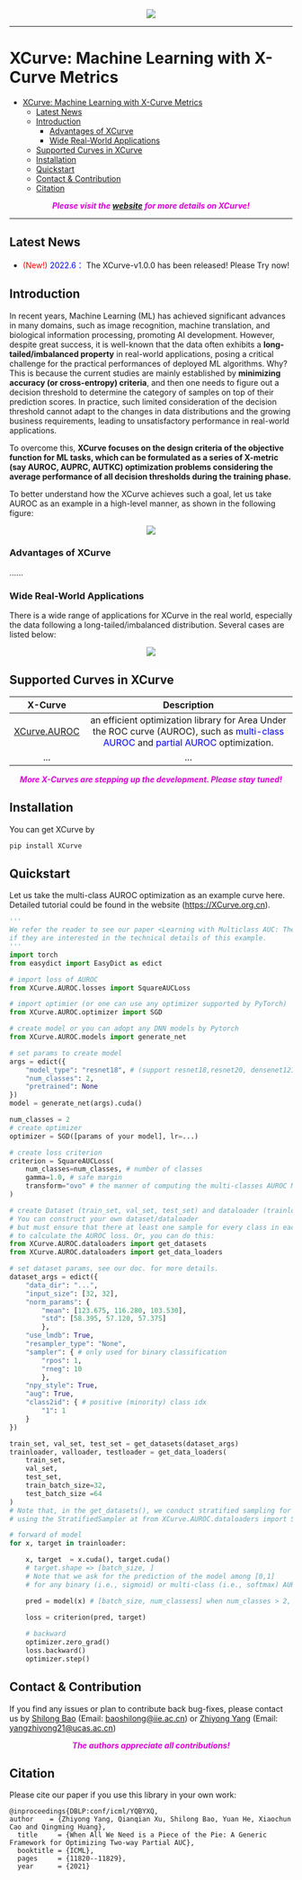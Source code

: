 <div align=center>
<img src="https://github.com/statusrank/XCurve/blob/master/img/Xcurve-logo.png">
</div>

***
# XCurve: Machine Learning with X-Curve Metrics

- [XCurve: Machine Learning with X-Curve Metrics](#xcurve-machine-learning-with-x-curve-metrics)
  - [Latest News](#latest-news)
  - [Introduction](#introduction)
    - [Advantages of XCurve](#advantages-of-xcurve)
    - [Wide Real-World Applications](#wide-real-world-applications)
  - [Supported Curves in XCurve](#supported-curves-in-xcurve)
  - [Installation](#installation)
  - [Quickstart](#quickstart)
  - [Contact \& Contribution](#contact--contribution)
  - [Citation](#citation)


***<center><font color='#dd00dd'> Please visit the [website](https://XCurveOpt.org.cn) for more details on XCurve!</font></center>***

---

## Latest News
- <font color='red'> (New!)</font> <font color='blue'> 2022.6：</font> The XCurve-v1.0.0 has been released! Please Try now!

## Introduction
In recent years, Machine Learning (ML) has achieved significant advances in many domains, such as image recognition, machine translation, and biological information processing, promoting AI development. However, despite great success, it is well-known that the data often exhibits a **long-tailed/imbalanced property** in real-world applications, posing a critical challenge for the practical performances of deployed ML algorithms. Why? This is because the current studies are mainly established by **minimizing accuracy (or cross-entropy) criteria**, and then one needs to figure out a decision threshold to determine the category of samples on top of their prediction scores. In practice, such limited consideration of the decision threshold cannot adapt to the changes in data distributions and the growing business requirements, leading to unsatisfactory performance in real-world applications. 

To overcome this, **XCurve focuses on the design criteria of the objective function for ML tasks, which can be formulated as a series of X-metric (say AUROC, AUPRC, AUTKC) optimization problems considering the average performance of all decision thresholds during the training phase.**

To better understand how the XCurve achieves such a goal, let us take AUROC as an example in a high-level manner, as shown in the following figure:
<div align=center>
<img src="https://github.com/statusrank/XCurve/blob/master/img/AUROC-curve.png">
</div>
</center>

 

### Advantages of XCurve
......
### Wide Real-World Applications
There is a wide range of applications for XCurve in the real world, especially the data following a long-tailed/imbalanced distribution. Several cases are listed below:
<div align=center>
<img src="https://github.com/statusrank/XCurve/blob/master/img/applications.png">
</div>


## Supported Curves in XCurve
| X-Curve | Description |
| :----: | :----: |
| [XCurve.AUROC]() | an efficient optimization library for Area Under the ROC curve (AUROC), such as <font color='blue'>multi-class AUROC</font> and <font color='blue'>partial AUROC</font> optimization. |
| ... | ... |

***<center><font color='#dd00dd'>More X-Curves are stepping up the development. Please stay tuned! </font></center>***

## Installation
<!--
You need the following packages to install XCurve:
```python
- Python >= 3.6+
- Pytorch >= 1.8+
- Numpy >= 1.21+
- scikit-learn >= 1.0+
```-->
You can get XCurve by
```sh
pip install XCurve
```

## Quickstart
Let us take the multi-class AUROC optimization as an example curve here. Detailed tutorial could be found in the website (https://XCurve.org.cn).

```python
'''
We refer the reader to see our paper <Learning with Multiclass AUC: Theory and Algorithms>
if they are interested in the technical details of this example. 
'''
import torch
from easydict import EasyDict as edict

# import loss of AUROC
from XCurve.AUROC.losses import SquareAUCLoss

# import optimier (or one can use any optimizer supported by PyTorch)
from XCurve.AUROC.optimizer import SGD

# create model or you can adopt any DNN models by Pytorch
from XCurve.AUROC.models import generate_net

# set params to create model
args = edict({
    "model_type": "resnet18", # (support resnet18,resnet20, densenet121 and mlp)
    "num_classes": 2,
    "pretrained": None
})
model = generate_net(args).cuda()

num_classes = 2
# create optimizer
optimizer = SGD([params of your model], lr=...)

# create loss criterion
criterion = SquareAUCLoss(
    num_classes=num_classes, # number of classes
    gamma=1.0, # safe margin
    transform="ovo" # the manner of computing the multi-classes AUROC Metric ('ovo' or 'ova').
)

# create Dataset (train_set, val_set, test_set) and dataloader (trainloader)
# You can construct your own dataset/dataloader 
# but must ensure that there at least one sample for every class in each mini-batch 
# to calculate the AUROC loss. Or, you can do this:
from XCurve.AUROC.dataloaders import get_datasets
from XCurve.AUROC.dataloaders import get_data_loaders

# set dataset params, see our doc. for more details.
dataset_args = edict({
    "data_dir": "...",
    "input_size": [32, 32],
    "norm_params": {
        "mean": [123.675, 116.280, 103.530],
        "std": [58.395, 57.120, 57.375]
        },
    "use_lmdb": True,
    "resampler_type": "None",
    "sampler": { # only used for binary classification
        "rpos": 1,
        "rneg": 10
        },
    "npy_style": True,
    "aug": True, 
    "class2id": { # positive (minority) class idx
        "1": 1
    }
})

train_set, val_set, test_set = get_datasets(dataset_args)
trainloader, valloader, testloader = get_data_loaders(
    train_set,
    val_set,
    test_set,
    train_batch_size=32,
    test_batch_size =64
)
# Note that, in the get_datasets(), we conduct stratified sampling for train_set  
# using the StratifiedSampler at from XCurve.AUROC.dataloaders import StratifiedSampler

# forward of model
for x, target in trainloader:

    x, target  = x.cuda(), target.cuda()
    # target.shape => [batch_size, ]
    # Note that we ask for the prediction of the model among [0,1] 
    # for any binary (i.e., sigmoid) or multi-class (i.e., softmax) AUROC optimization.

    pred = model(x) # [batch_size, num_classess] when num_classes > 2, o.w. output [batch_size, ] 

    loss = criterion(pred, target)
    
    # backward
    optimizer.zero_grad()
    loss.backward()
    optimizer.step()
```

## Contact & Contribution
If you find any issues or plan to contribute back bug-fixes, please contact us by [Shilong Bao](https://scholar.google.com.hk/citations?user=5ZCgkQkAAAAJ&hl=zh-CN) (Email: baoshilong@iie.ac.cn) or [Zhiyong Yang](https://joshuaas.github.io/) (Email: yangzhiyong21@ucas.ac.cn)

***<center><font color='#dd00dd'> The authors appreciate all contributions!</font></center>***
## Citation
Please cite our paper if you use this library in your own work:
```
@inproceedings{DBLP:conf/icml/YQBYXQ, 
author    = {Zhiyong Yang, Qianqian Xu, Shilong Bao, Yuan He, Xiaochun Cao and Qingming Huang},
  title     = {When All We Need is a Piece of the Pie: A Generic Framework for Optimizing Two-way Partial AUC},
  booktitle = {ICML},
  pages     = {11820--11829},
  year      = {2021}
```
